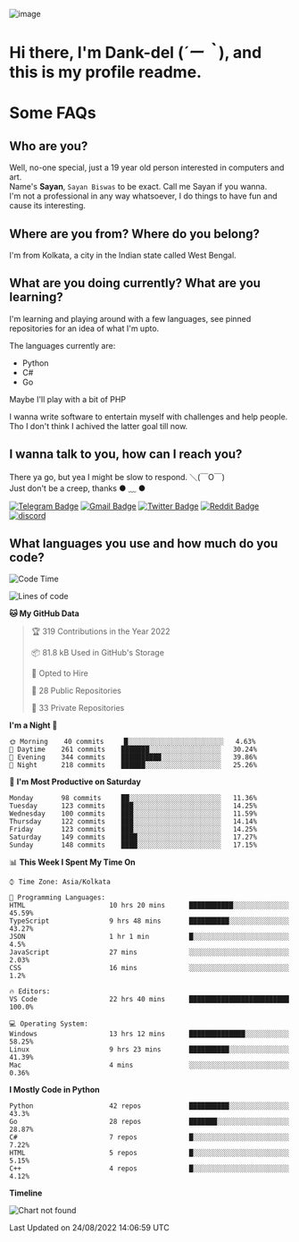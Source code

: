 ![image](https://user-images.githubusercontent.com/63096193/125182844-29f20800-e22f-11eb-8dc9-b0f2d29647bb.png)

# **Hi there, I'm Dank-del (*´ー｀*), and this is my profile readme.**
<!--  [![Profile views](https://gpvc.arturio.dev/dank-del)](https://github.com/dank-del) -->
# Some FAQs

## **Who are you?**

Well, no-one special, just a 19 year old person interested in computers and art. \
Name's **Sayan**, `Sayan Biswas` to be exact. Call me Sayan if you wanna. \
I'm not a professional in any way whatsoever, I do things to have fun and cause its interesting.

## **Where are you from? Where do you belong?**

I'm from Kolkata, a city in the Indian state called West Bengal.

## **What are you doing currently? What are you learning?**

I'm learning and playing around with a few languages, see pinned repositories for an idea of what I'm upto.

The languages currently are:

- Python
- C#
- Go

Maybe I'll play with a bit of PHP

I wanna write software to entertain myself with challenges and help people. \
Tho I don't think I achived the latter goal till now.

<!--## **Eww, I see a weeb profile.**

Can't help it, it's the best way to hide my face on this account
> Why do people hate weebs .-.

## **Cool, what more interests you?**

My interests are quite, weird. They're scattered all over the place. \
I've been fascinated by music and have studied it since the age of 6, I've performed on stage and on air but yeah now I've been away from that. I specialize in key instruments. \
Another thing that interests me is Media Production, aka, working with audio, video and broadcasting media.

> I just like art in general. also feeds the reason of me being obsessed with Japanese drawings (⋟ ﹏ ⋞)-->

## **I wanna talk to you, how can I reach you?**

There ya go, but yea I might be slow to respond. ＼(￣O￣) \
Just don't be a creep, thanks ● ﹏ ●

[![Telegram Badge](https://img.shields.io/badge/-dank_as_fuck-1ca0f1?style=flat-square&logo=telegram&logoColor=white&link=https://t.me/dank_as_fuck)](https://t.me/dank_as_fuck)
[![Gmail Badge](https://img.shields.io/badge/-chizuru@kanojo.tk-c14438?style=flat-square&logo=Gmail&logoColor=white&link=mailto:chizuru@kanojo.tk)](mailto:chizuru@kanojo.tk)
[![Twitter Badge](https://img.shields.io/twitter/follow/TheDankDel?style=social)](https://twitter.com/TheDankDel)
[![Reddit Badge](https://img.shields.io/reddit/user-karma/combined/dank_as_fuck_?style=social)](https://www.reddit.com/user/dank_as_fuck_/)
[![discord](https://discord-md-badge.vercel.app/api/shield/506536929152466945?style=social)](https://discordapp.com/users/506536929152466945)

## **What languages you use and how much do you code?**

<!--START_SECTION:waka-->
![Code Time](http://img.shields.io/badge/Code%20Time-718%20hrs%2015%20mins-blue)

![Lines of code](https://img.shields.io/badge/From%20Hello%20World%20I%27ve%20Written-901%20Thousand%20lines%20of%20code-blue)

**🐱 My GitHub Data** 

> 🏆 319 Contributions in the Year 2022
 > 
> 📦 81.8 kB Used in GitHub's Storage 
 > 
> 💼 Opted to Hire
 > 
> 📜 28 Public Repositories 
 > 
> 🔑 33 Private Repositories  
 > 
**I'm a Night 🦉** 

```text
🌞 Morning    40 commits     █░░░░░░░░░░░░░░░░░░░░░░░░   4.63% 
🌆 Daytime    261 commits    ███████░░░░░░░░░░░░░░░░░░   30.24% 
🌃 Evening    344 commits    ██████████░░░░░░░░░░░░░░░   39.86% 
🌙 Night      218 commits    ██████░░░░░░░░░░░░░░░░░░░   25.26%

```
📅 **I'm Most Productive on Saturday** 

```text
Monday       98 commits     ██░░░░░░░░░░░░░░░░░░░░░░░   11.36% 
Tuesday      123 commits    ███░░░░░░░░░░░░░░░░░░░░░░   14.25% 
Wednesday    100 commits    ███░░░░░░░░░░░░░░░░░░░░░░   11.59% 
Thursday     122 commits    ███░░░░░░░░░░░░░░░░░░░░░░   14.14% 
Friday       123 commits    ███░░░░░░░░░░░░░░░░░░░░░░   14.25% 
Saturday     149 commits    ████░░░░░░░░░░░░░░░░░░░░░   17.27% 
Sunday       148 commits    ████░░░░░░░░░░░░░░░░░░░░░   17.15%

```


📊 **This Week I Spent My Time On** 

```text
⌚︎ Time Zone: Asia/Kolkata

💬 Programming Languages: 
HTML                     10 hrs 20 mins      ███████████░░░░░░░░░░░░░░   45.59% 
TypeScript               9 hrs 48 mins       ██████████░░░░░░░░░░░░░░░   43.27% 
JSON                     1 hr 1 min          █░░░░░░░░░░░░░░░░░░░░░░░░   4.5% 
JavaScript               27 mins             ░░░░░░░░░░░░░░░░░░░░░░░░░   2.03% 
CSS                      16 mins             ░░░░░░░░░░░░░░░░░░░░░░░░░   1.2%

🔥 Editors: 
VS Code                  22 hrs 40 mins      █████████████████████████   100.0%

💻 Operating System: 
Windows                  13 hrs 12 mins      ██████████████░░░░░░░░░░░   58.25% 
Linux                    9 hrs 23 mins       ██████████░░░░░░░░░░░░░░░   41.39% 
Mac                      4 mins              ░░░░░░░░░░░░░░░░░░░░░░░░░   0.36%

```

**I Mostly Code in Python** 

```text
Python                   42 repos            ██████████░░░░░░░░░░░░░░░   43.3% 
Go                       28 repos            ███████░░░░░░░░░░░░░░░░░░   28.87% 
C#                       7 repos             █░░░░░░░░░░░░░░░░░░░░░░░░   7.22% 
HTML                     5 repos             █░░░░░░░░░░░░░░░░░░░░░░░░   5.15% 
C++                      4 repos             █░░░░░░░░░░░░░░░░░░░░░░░░   4.12%

```


**Timeline**

![Chart not found](https://raw.githubusercontent.com/Dank-del/Dank-del/main/charts/bar_graph.png) 


 Last Updated on 24/08/2022 14:06:59 UTC
<!--END_SECTION:waka-->

<!--## **Can I stalk your spotify?**

Um sure.

![OwO Spotify](https://spotify-recently-played-readme.vercel.app/api?user=31fdrsslnr7nvq4ytqwtw7c4rxfm&count=5)-->
